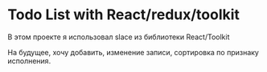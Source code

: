 # Todo List with React/redux/toolkit

В этом проекте я использовал slace из библиотеки React/Toolkit

На будущее, хочу добавить, изменение записи, сортировка по признаку исполнения.